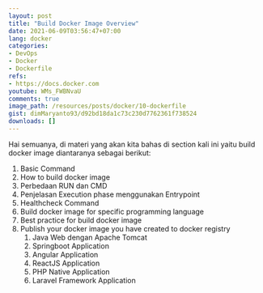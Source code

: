 ```yaml
---
layout: post
title: "Build Docker Image Overview"
date: 2021-06-09T03:56:47+07:00
lang: docker
categories:
- DevOps
- Docker
- Dockerfile
refs: 
- https://docs.docker.com
youtube: WMs_FWBNvaU
comments: true
image_path: /resources/posts/docker/10-dockerfile
gist: dimMaryanto93/d92bd18da1c73c230d7762361f738524
downloads: []
---
```


Hai semuanya, di materi yang akan kita bahas di section kali ini yaitu build docker image diantaranya sebagai berikut:

1. Basic Command
2. How to build docker image
3. Perbedaan RUN dan CMD
4. Penjelasan Execution phase menggunakan Entrypoint
5. Healthcheck Command
6. Build docker image for specific programming language
7. Best practice for build docker image
8. Publish your docker image you have created to docker registry
    1. Java Web dengan Apache Tomcat
    2. Springboot Application
    3. Angular Application
    4. ReactJS Application
    5. PHP Native Application
    6. Laravel Framework Application